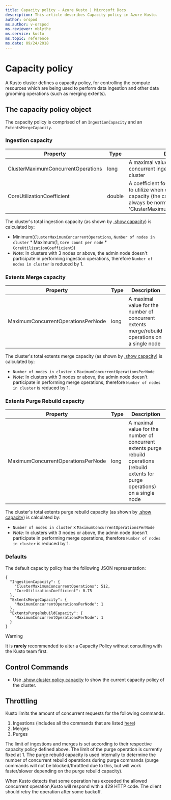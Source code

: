 ```yaml
---
title: Capacity policy - Azure Kusto | Microsoft Docs
description: This article describes Capacity policy in Azure Kusto.
author: orspod
ms.author: v-orspod
ms.reviewer: mblythe
ms.service: kusto
ms.topic: reference
ms.date: 09/24/2018
---
```

# Capacity policy

A Kusto cluster defines a capacity policy, for controlling the compute resources which are being used to perform
data ingestion and other data grooming operations (such as merging extents).

## The capacity policy object

The capacity policy is comprised of an `IngestionCapacity` and an `ExtentsMergeCapacity`.

### Ingestion capacity

|Property                           |Type    |Description                                                                                                                                                                               |
|-----------------------------------|--------|------------------------------------------------------------------------------------------------------------------------------------------------------------------------------------------|
|ClusterMaximumConcurrentOperations |long    |A maximal value for the number of concurrent ingestion operations in a cluster                                                                                                            |
|CoreUtilizationCoefficient         |double  |A coefficient for the percentage of cores to utilize when calculating the ingestion capacity (the calculation's result will always be normalized by 'ClusterMaximumConcurrentOperations') |                                                                                                                             |

The cluster's total ingestion capacity (as shown by [.show capacity](../management/diagnostics.md#show-capacity))
is calculated by:
- Minimum(`ClusterMaximumConcurrentOperations`, `Number of nodes in cluster` * Maximum(1, `Core count per node` * `CoreUtilizationCoefficient`))
- *Note:* In clusters with 3 nodes or above, the admin node doesn't participate in performing ingestion operations, therefore `Number of nodes in cluster`
is reduced by 1.

### Extents Merge capacity

|Property                           |Type    |Description                                                                                                                                                                               |
|-----------------------------------|--------|------------------------------------------------------------------------------------------------------------------------------------------------------------------------------------------|
|MaximumConcurrentOperationsPerNode |long    |A maximal value for the number of concurrent extents merge/rebuild operations on a single node                                                                                             |

The cluster's total extents merge capacity (as shown by [.show capacity](../management/diagnostics.md#show-capacity))
is calculated by:
- `Number of nodes in cluster` x `MaximumConcurrentOperationsPerNode`
- *Note:* In clusters with 3 nodes or above, the admin node doesn't participate in performing merge operations, therefore `Number of nodes in cluster`
is reduced by 1.


### Extents Purge Rebuild capacity

|Property                           |Type    |Description                                                                                                                                                                               |
|-----------------------------------|--------|------------------------------------------------------------------------------------------------------------------------------------------------------------------------------------------|
|MaximumConcurrentOperationsPerNode |long    |A maximal value for the number of concurrent extents purge rebuild operations (rebuild extents for purge operations) on a single node                                                     |

The cluster's total extents purge rebuild capacity (as shown by [.show capacity](../management/diagnostics.md#show-capacity))
is calculated by:
- `Number of nodes in cluster` x `MaximumConcurrentOperationsPerNode`
- *Note:* In clusters with 3 nodes or above, the admin node doesn't participate in performing merge operations, therefore `Number of nodes in cluster`
is reduced by 1.


### Defaults

The default capacity policy has the following JSON representation:

```kusto 
{
  "IngestionCapacity": {
    "ClusterMaximumConcurrentOperations": 512,
    "CoreUtilizationCoefficient": 0.75
  },
  "ExtentsMergeCapacity": {
    "MaximumConcurrentOperationsPerNode": 1
  },
  "ExtentsPurgeRebuildCapacity": {
    "MaximumConcurrentOperationsPerNode": 1
  }
}
```

> [!WARNING]
> It is **rarely** recommended to alter a Capacity Policy without consulting with the Kusto team first.

## Control Commands
* Use [.show cluster policy capacity](../management/diagnostics.md#show-capacity)
  to show the current capacity policy of the cluster.


## Throttling

Kusto limits the amount of concurrent requests for the following commands.

  1. Ingestions (includes all the commands that are listed [here](../management/data-ingest.md))
  2. Merges
  3. Purges


The limit of ingestions and merges is set according to their respective capacity policy defined above.
The limit of the purge operation is currently fixed at 1.
The purge rebuild capacity is used internally to determine the number of concurrent rebuild operations during purge commands (purge commands will not be blocked/throttled due to this, but will work faster/slower depending on the purge rebuild capacity).

When Kusto detects that some operation has exceeded the allowed concurrent operation,Kusto will respond with a 429 HTTP code.
The client should retry the operation after some backoff. 